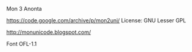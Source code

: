 Mon 3 Anonta


https://code.google.com/archive/p/mon2uni/
License: GNU Lesser GPL


http://monunicode.blogspot.com/


Font 
OFL-1.1
